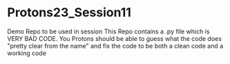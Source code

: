 # Protons23_Session11
Demo Repo to be used in session
This Repo contains a .py file which is VERY BAD CODE. You Protons should be able to guess what the code does "pretty clear from the name" and
fix the code to be both a clean code and a working code
